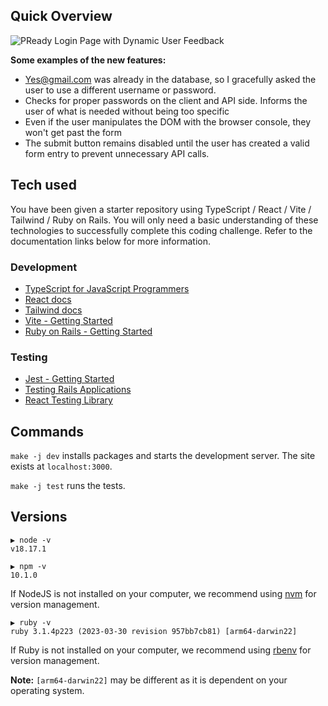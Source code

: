 ## Quick Overview
![PReady Login Page with Dynamic User Feedback](https://github.com/user-attachments/assets/cb1280f1-40ab-43cb-b78e-898c05d3f789)

**Some examples of the new features:**
- Yes@gmail.com was already in the database, so I gracefully asked the user to use a different username or password.
- Checks for proper passwords on the client and API side. Informs the user of what is needed without being too specific
- Even if the user manipulates the DOM with the browser console, they won't get past the form
- The submit button remains disabled until the user has created a valid form entry to prevent unnecessary API calls.

## Tech used

You have been given a starter repository using TypeScript / React / Vite / Tailwind / Ruby on Rails. You will only need
a basic understanding of these technologies to successfully complete this coding challenge. Refer to the documentation
links below for more information.

### Development

- [TypeScript for JavaScript Programmers](https://www.typescriptlang.org/docs/handbook/typescript-in-5-minutes.html)
- [React docs](https://reactjs.org/docs/hello-world.html)
- [Tailwind docs](https://tailwindcss.com/docs/installation)
- [Vite - Getting Started](https://vitejs.dev/guide/)
- [Ruby on Rails - Getting Started](https://guides.rubyonrails.org/getting_started.html)

### Testing

- [Jest - Getting Started](https://jestjs.io/docs/getting-started)
- [Testing Rails Applications](https://guides.rubyonrails.org/testing.html)
- [React Testing Library](https://testing-library.com/docs/react-testing-library/example-intro)

## Commands

`make -j dev` installs packages and starts the development server. The site exists at `localhost:3000`.

`make -j test` runs the tests.

## Versions

```
▶ node -v
v18.17.1

▶ npm -v
10.1.0
```

If NodeJS is not installed on your computer, we recommend using [nvm](https://github.com/nvm-sh/nvm) for version management.

```
▶ ruby -v
ruby 3.1.4p223 (2023-03-30 revision 957bb7cb81) [arm64-darwin22]
```

If Ruby is not installed on your computer, we recommend using [rbenv](https://github.com/rbenv/rbenv) for version management.

**Note:** `[arm64-darwin22]` may be different as it is dependent on your operating system.
